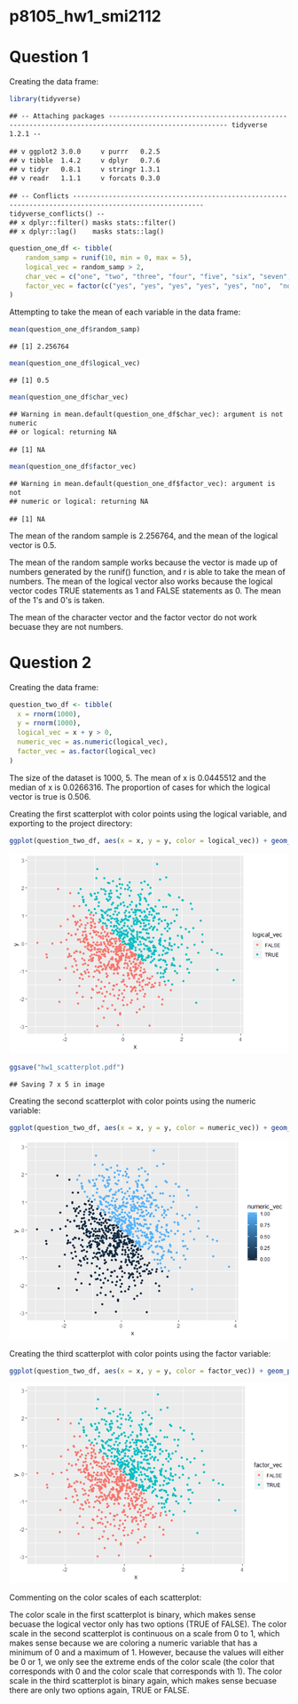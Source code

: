 p8105\_hw1\_smi2112
================

Question 1
==========

Creating the data frame:

``` r
library(tidyverse)
```

    ## -- Attaching packages ---------------------------------------------------------------------------------------------------- tidyverse 1.2.1 --

    ## v ggplot2 3.0.0     v purrr   0.2.5
    ## v tibble  1.4.2     v dplyr   0.7.6
    ## v tidyr   0.8.1     v stringr 1.3.1
    ## v readr   1.1.1     v forcats 0.3.0

    ## -- Conflicts ------------------------------------------------------------------------------------------------------- tidyverse_conflicts() --
    ## x dplyr::filter() masks stats::filter()
    ## x dplyr::lag()    masks stats::lag()

``` r
question_one_df <- tibble(
    random_samp = runif(10, min = 0, max = 5),
    logical_vec = random_samp > 2,
    char_vec = c("one", "two", "three", "four", "five", "six", "seven", "eight", "nine", "ten"),
    factor_vec = factor(c("yes", "yes", "yes", "yes", "yes", "no",  "no", "no", "no", "no"))
)
```

Attempting to take the mean of each variable in the data frame:

``` r
mean(question_one_df$random_samp)
```

    ## [1] 2.256764

``` r
mean(question_one_df$logical_vec)
```

    ## [1] 0.5

``` r
mean(question_one_df$char_vec)
```

    ## Warning in mean.default(question_one_df$char_vec): argument is not numeric
    ## or logical: returning NA

    ## [1] NA

``` r
mean(question_one_df$factor_vec)
```

    ## Warning in mean.default(question_one_df$factor_vec): argument is not
    ## numeric or logical: returning NA

    ## [1] NA

The mean of the random sample is 2.256764, and the mean of the logical vector is 0.5.

The mean of the random sample works because the vector is made up of numbers generated by the runif() function, and r is able to take the mean of numbers. The mean of the logical vector also works because the logical vector codes TRUE statements as 1 and FALSE statements as 0. The mean of the 1's and 0's is taken.

The mean of the character vector and the factor vector do not work becuase they are not numbers.

Question 2
==========

Creating the data frame:

``` r
question_two_df <- tibble(
  x = rnorm(1000),
  y = rnorm(1000),
  logical_vec = x + y > 0,
  numeric_vec = as.numeric(logical_vec),
  factor_vec = as.factor(logical_vec)
)
```

The size of the dataset is 1000, 5. The mean of x is 0.0445512 and the median of x is 0.0266316. The proportion of cases for which the logical vector is true is 0.506.

Creating the first scatterplot with color points using the logical variable, and exporting to the project directory:

``` r
ggplot(question_two_df, aes(x = x, y = y, color = logical_vec)) + geom_point()
```

![](p8105_hw1_smi2112_files/figure-markdown_github/unnamed-chunk-4-1.png)

``` r
ggsave("hw1_scatterplot.pdf")
```

    ## Saving 7 x 5 in image

Creating the second scatterplot with color points using the numeric variable:

``` r
ggplot(question_two_df, aes(x = x, y = y, color = numeric_vec)) + geom_point()
```

![](p8105_hw1_smi2112_files/figure-markdown_github/unnamed-chunk-5-1.png)

Creating the third scatterplot with color points using the factor variable:

``` r
ggplot(question_two_df, aes(x = x, y = y, color = factor_vec)) + geom_point()
```

![](p8105_hw1_smi2112_files/figure-markdown_github/unnamed-chunk-6-1.png)

Commenting on the color scales of each scatterplot:

The color scale in the first scatterplot is binary, which makes sense becuase the logical vector only has two options (TRUE of FALSE). The color scale in the second scatterplot is continuous on a scale from 0 to 1, which makes sense because we are coloring a numeric variable that has a minimum of 0 and a maximum of 1. However, because the values will either be 0 or 1, we only see the extreme ends of the color scale (the color that corresponds with 0 and the color scale that corresponds with 1). The color scale in the third scatterplot is binary again, which makes sense becuase there are only two options again, TRUE or FALSE.
